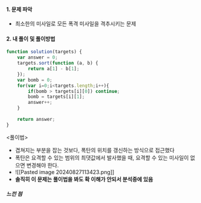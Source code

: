 #### 1. 문제 파악
- 최소한의 미사일로 모든 폭격 미사일을 격추시키는 문제
#### 2. 내 풀이 및 풀이방법
``` javascript
function solution(targets) {
    var answer = 0;
    targets.sort(function (a, b) {
        return a[1] - b[1];
    });
    var bomb = 0;
    for(var i=0;i<targets.length;i++){
        if(bomb > targets[i][0]) continue;
        bomb = targets[i][1];
        answer++;
    }
    
    return answer;
}

```

<풀이법>
- 겹쳐지는 부분을 잡는 것보다, 폭탄의 위치를 갱신하는 방식으로 접근했다
- 폭탄은 요격할 수 있는 범위의 최댓값에서 발사했을 때, 요격할 수 있는 미사일이 없으면 변경해야 한다.
- ![[Pasted image 20240827113423.png]]
- **솔직히 이 문제는 풀이법을 봐도 확 이해가 안되서 분석중에 있음**

##### 느낀 점
